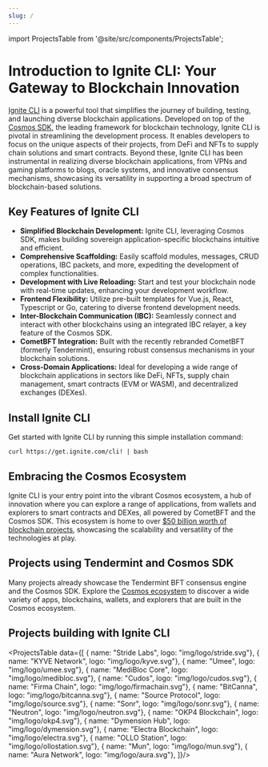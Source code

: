 ```yaml
---
slug: /
---
```


import ProjectsTable from '@site/src/components/ProjectsTable';

# Introduction to Ignite CLI: Your Gateway to Blockchain Innovation

[Ignite CLI](https://github.com/ignite/cli) is a powerful tool that simplifies the journey of building, testing, and launching diverse blockchain applications. Developed on top of the [Cosmos SDK](https://docs.cosmos.network), the leading framework for blockchain technology, Ignite CLI is pivotal in streamlining the development process. It enables developers to focus on the unique aspects of their projects, from DeFi and NFTs to supply chain solutions and smart contracts.
Beyond these, Ignite CLI has been instrumental in realizing diverse blockchain applications, from VPNs and gaming platforms to blogs, oracle systems, and innovative consensus mechanisms, showcasing its versatility in supporting a broad spectrum of blockchain-based solutions.

## Key Features of Ignite CLI

- **Simplified Blockchain Development:** Ignite CLI, leveraging Cosmos SDK, makes building sovereign application-specific blockchains intuitive and efficient.
- **Comprehensive Scaffolding:** Easily scaffold modules, messages, CRUD operations, IBC packets, and more, expediting the development of complex functionalities.
- **Development with Live Reloading:** Start and test your blockchain node with real-time updates, enhancing your development workflow.
- **Frontend Flexibility:** Utilize pre-built templates for Vue.js, React, Typescript or Go, catering to diverse frontend development needs.
- **Inter-Blockchain Communication (IBC):** Seamlessly connect and interact with other blockchains using an integrated IBC relayer, a key feature of the Cosmos SDK.
- **CometBFT Integration:** Built with the recently rebranded CometBFT (formerly Tendermint), ensuring robust consensus mechanisms in your blockchain solutions.
- **Cross-Domain Applications:** Ideal for developing a wide range of blockchain applications in sectors like DeFi, NFTs, supply chain management, smart contracts (EVM or WASM), and decentralized exchanges (DEXes).

## Install Ignite CLI

Get started with Ignite CLI by running this simple installation command:

```
curl https://get.ignite.com/cli! | bash
```

## Embracing the Cosmos Ecosystem

Ignite CLI is your entry point into the vibrant Cosmos ecosystem, a hub of innovation where you can explore a range of applications, from wallets and explorers to smart contracts and DEXes, all powered by CometBFT and the Cosmos SDK.
This ecosystem is home to over [$50 billion worth of blockchain projects](https://cosmos.network/ecosystem/tokens/), showcasing the scalability and versatility of the technologies at play.

## Projects using Tendermint and Cosmos SDK

Many projects already showcase the Tendermint BFT consensus engine and the Cosmos SDK. Explore
the [Cosmos ecosystem](https://cosmos.network/ecosystem/apps) to discover a wide variety of apps, blockchains, wallets,
and explorers that are built in the Cosmos ecosystem.

## Projects building with Ignite CLI

<ProjectsTable data={[
  { name: "Stride Labs", logo: "img/logo/stride.svg"},
  { name: "KYVE Network", logo: "img/logo/kyve.svg"},
  { name: "Umee", logo: "img/logo/umee.svg"},
  { name: "MediBloc Core", logo: "img/logo/medibloc.svg"},
  { name: "Cudos", logo: "img/logo/cudos.svg"},
  { name: "Firma Chain", logo: "img/logo/firmachain.svg"},
  { name: "BitCanna", logo: "img/logo/bitcanna.svg"},
  { name: "Source Protocol", logo: "img/logo/source.svg"},
  { name: "Sonr", logo: "img/logo/sonr.svg"},
  { name: "Neutron", logo: "img/logo/neutron.svg"},
  { name: "OKP4 Blockchain", logo: "img/logo/okp4.svg"},
  { name: "Dymension Hub", logo: "img/logo/dymension.svg"},
  { name: "Electra Blockchain", logo: "img/logo/electra.svg"},
  { name: "OLLO Station", logo: "img/logo/ollostation.svg"},
  { name: "Mun", logo: "img/logo/mun.svg"},
  { name: "Aura Network", logo: "img/logo/aura.svg"},
]}/>

